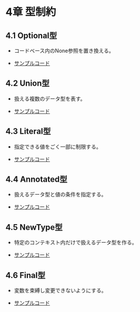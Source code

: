 # 4章 型制約

## 4.1 Optional型

* コードベース内のNone参照を置き換える。

* [サンプルコード](./optional.py)

## 4.2 Union型

* 扱える複数のデータ型を表す。

* [サンプルコード](./union.py)

## 4.3 Literal型

* 指定できる値をごく一部に制限する。

* [サンプルコード](./literal.py)

## 4.4 Annotated型

* 扱えるデータ型と値の条件を指定する。

* [サンプルコード](./annotated.py)

## 4.5 NewType型

* 特定のコンテキスト内だけで扱えるデータ型を作る。

* [サンプルコード](./new_type.py)

## 4.6 Final型

* 変数を束縛し変更できないようにする。

* [サンプルコード](./final.py)
